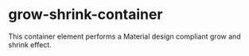 # grow-shrink-container
This container element performs a Material design compliant grow and shrink effect. 

